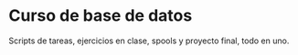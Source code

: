 # Curso de base de datos
Scripts de tareas, ejercicios en clase, spools y proyecto final, todo en uno.
